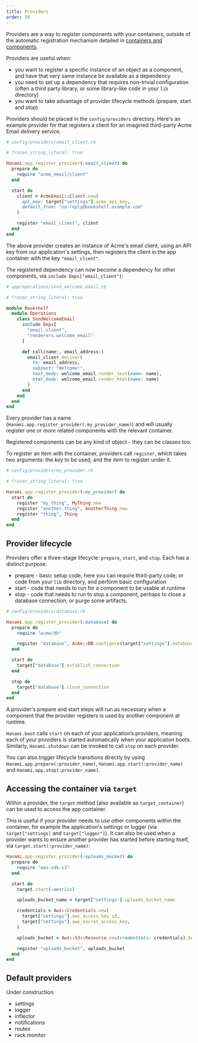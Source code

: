 ```yaml
---
title: Providers
order: 20
---
```


Providers are a way to register components with your containers, outside of the automatic registration mechanism detailed in [containers and components](/docs/application-architecture/containers).

Providers are useful when:

- you want to register a specific instance of an object as a component, and have that very same instance be available as a dependency
- you need to set up a dependency that requires non-trivial configuration (often a third party library, or some library-like code in your `lib` directory)
- you want to take advantage of provider lifecycle methods (prepare, start and stop)

Providers should be placed in the `config/providers` directory. Here's an example provider for that registers a client for an imagined third-party Acme Email delivery service.

```ruby
# config/providers/email_client.rb

# frozen_string_literal: true

Hanami.app.register_provider(:email_client) do
  prepare do
    require "acme_email/client"
  end

  start do
    client = AcmeEmail::Client.new(
      api_key: target["settings"].acme_api_key,
      default_from: "no-reply@bookshelf.example.com"
    )

    register "email_client", client
  end
end
```

The above provider creates an instance of Acme's email client, using an API key from our application's settings, then registers the client in the app container with the key `"email_client"`.

The registered dependency can now become a dependency for other components, via `include Deps["email_client"]`:

```ruby
# app/operations/send_welcome_email.rb

# frozen_string_literal: true

module Bookshelf
  module Operations
    class SendWelcomeEmail
      include Deps[
        "email_client",
        "renderers.welcome_email"
      ]

      def call(name:, email_address:)
        email_client.deliver(
          to: email_address,
          subject: "Welcome!",
          text_body: welcome_email.render_text(name: name),
          html_body: welcome_email.render_html(name: name)
        )
      end
    end
  end
end
```

Every provider has a name (`Hanami.app.register_provider(:my_provider_name)`) and will usually register _one or more_ related components with the relevant container.

Registered components can be any kind of object - they can be classes too.

To register an item with the container, providers call `register`, which takes two arguments: the _key_ to be used, and the _item_ to register under it.

```ruby
# config/providers/my_provider.rb

# frozen_string_literal: true

Hanami.app.register_provider(:my_provider) do
  start do
    register "my_thing", MyThing.new
    register "another.thing", AnotherThing.new
    register "thing", Thing
  end
end
```

## Provider lifecycle

Providers offer a three-stage lifecycle: `prepare`, `start`, and `stop`. Each has a distinct purpose:

- prepare - basic setup code, here you can require third-party code, or code from your `lib` directory, and perform basic configuration
- start - code that needs to run for a component to be usable at runtime
- stop - code that needs to run to stop a component, perhaps to close a database connection, or purge some artifacts.

```ruby
# config/providers/database.rb

Hanami.app.register_provider(:database) do
  prepare do
    require "acme/db"

    register "database", Acme::DB.configure(target["settings"].database_url)
  end

  start do
    target["database"].establish_connection
  end

  stop do
    target["database"].close_connection
  end
end
```

A provider's prepare and start steps will run as necessary when a component that the provider registers is used by another component at runtime.

`Hanami.boot` calls `start` on each of your application’s providers, meaning each of your providers is started automatically when your application boots. Similarly, `Hanami.shutdown` can be invoked to call `stop` on each provider.

You can also trigger lifecycle transitions directly by using `Hanami.app.prepare(:provider_name)`, `Hanami.app.start(:provider_name)` and `Hanami.app.stop(:provider_name)`.

## Accessing the container via `target`

Within a provider, the `target` method (also available as `target_container`) can be used to access the app container.

This is useful if your provider needs to use other components within the container, for example the application's settings or logger (via `target["settings]` and `target["logger"]`). It can also be used when a provider wants to ensure another provider has started before starting itself, via `target.start(:provider_name)`:

```ruby title="config/providers/uploads_bucket"
Hanami.app.register_provider(:uploads_bucket) do
  prepare do
    require "aws-sdk-s3"
  end

  start do
    target.start(:metrics)

    uploads_bucket_name = target["settings"].uploads_bucket_name

    credentials = Aws::Credentials.new(
      target["settings"].aws_access_key_id,
      target["settings"].aws_secret_access_key,
    )

    uploads_bucket = Aws::S3::Resource.new(credentials: credentials).bucket(uploads_bucket_name)

    register "uploads_bucket", uploads_bucket
  end
end
```

## Default providers

Under construction:

- settings
- logger
- inflector
- notifications
- routes
- rack.monitor
